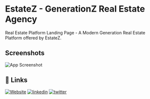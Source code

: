 # EstateZ - GenerationZ Real Estate Agency

Real Estate Platform Landing Page - A Modern Generation Real Estate Platform offered by EstateZ. 



## Screenshots

![App Screenshot](https://i.postimg.cc/852wZYdG/estatez.png)


## 🔗 Links
[![Website](https://img.shields.io/badge/Website%20Link%20-1b1c1c?style=for-the-badge)](https://estate-z.vercel.app/)
[![linkedin](https://img.shields.io/badge/linkedin-0A66C2?style=for-the-badge&logo=linkedin&logoColor=white)](https://www.linkedin.com/in/yashwanth-m-y-0b9b6319a/)
[![twitter](https://img.shields.io/badge/twitter-1DA1F2?style=for-the-badge&logo=twitter&logoColor=white)](https://twitter.com/YashwanthMY2)
